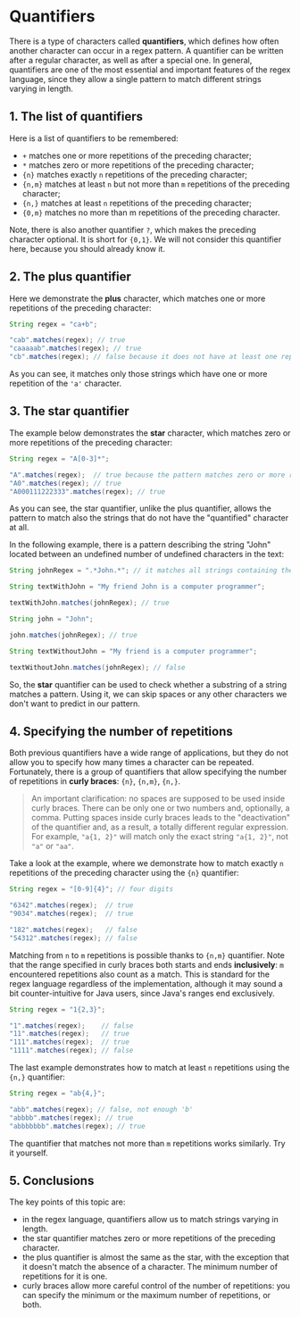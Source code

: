 # Quantifiers

There is a type of characters called **quantifiers**, which defines how often another character can occur in a regex pattern. A quantifier can be written after a regular character, as well as after a special one. In general, quantifiers are one of the most essential and important features of the regex language, since they allow a single pattern to match different strings varying in length. 

## 1. The list of quantifiers

Here is a list of quantifiers to be remembered:

- `+` matches one or more repetitions of the preceding character;
- `*` matches zero or more repetitions of the preceding character;
- `{n}` matches exactly `n` repetitions of the preceding character;
- `{n,m}` matches at least `n` but not more than `m` repetitions of the preceding character;
- `{n,}` matches at least `n` repetitions of the preceding character;
- `{0,m}` matches no more than m repetitions of the preceding character.

Note, there is also another quantifier `?`, which makes the preceding character optional. It is short for `{0,1}`. We will not consider this quantifier here, because you should already know it.

## 2. The plus quantifier

Here we demonstrate the **plus** character, which matches one or more repetitions of the preceding character:

```java
String regex = "ca+b";

"cab".matches(regex); // true
"caaaaab".matches(regex); // true
"cb".matches(regex); // false because it does not have at least one repetition of 'a'
```

As you can see, it matches only those strings which have one or more repetition of the `'a'` character.

## 3. The star quantifier

The example below demonstrates the **star** character, which matches zero or more repetitions of the preceding character:


```java
String regex = "A[0-3]*";

"A".matches(regex);  // true because the pattern matches zero or more repetitions
"A0".matches(regex); // true
"A000111222333".matches(regex); // true
```

As you can see, the star quantifier, unlike the plus quantifier, allows the pattern to match also the strings that do not have the "quantified" character at all.

In the following example, there is a pattern describing the string "John" located between an undefined number of undefined characters in the text:


```java
String johnRegex = ".*John.*"; // it matches all strings containing the substring "John"

String textWithJohn = "My friend John is a computer programmer";

textWithJohn.matches(johnRegex); // true

String john = "John";

john.matches(johnRegex); // true

String textWithoutJohn = "My friend is a computer programmer";

textWithoutJohn.matches(johnRegex); // false
```

So, the **star** quantifier can be used to check whether a substring of a string matches a pattern. Using it, we can skip spaces or any other characters we don't want to predict in our pattern.

## 4. Specifying the number of repetitions

Both previous quantifiers have a wide range of applications, but they do not allow you to specify how many times a character can be repeated. Fortunately, there is a group of quantifiers that allow specifying the number of repetitions in **curly braces**: `{n}`, `{n,m}`, `{n,}`.

> An important clarification: no spaces are supposed to be used inside curly braces. There can be only one or two numbers and, optionally, a comma. Putting spaces inside curly braces leads to the "deactivation" of the quantifier and, as a result, a totally different regular expression. For example, `"a{1, 2}"` will match only the exact string `"a{1, 2}"`, not `"a"` or `"aa"`.

Take a look at the example, where we demonstrate how to match exactly `n` repetitions of the preceding character using the `{n}` quantifier:

```java
String regex = "[0-9]{4}"; // four digits

"6342".matches(regex);  // true
"9034".matches(regex);  // true

"182".matches(regex);   // false
"54312".matches(regex); // false
```

Matching from `n` to `m` repetitions is possible thanks to `{n,m}` quantifier. Note that the range specified in curly braces both starts and ends **inclusively**: `m` encountered repetitions also count as a match. This is standard for the regex language regardless of the implementation, although it may sound a bit counter-intuitive for Java users, since Java's ranges end exclusively.

```java
String regex = "1{2,3}";

"1".matches(regex);    // false
"11".matches(regex);   // true
"111".matches(regex);  // true
"1111".matches(regex); // false
```

The last example demonstrates how to match at least `n` repetitions using the `{n,}` quantifier:


```java
String regex = "ab{4,}";

"abb".matches(regex); // false, not enough 'b'
"abbbb".matches(regex); // true
"abbbbbbb".matches(regex); // true
```

The quantifier that matches not more than `m` repetitions works similarly. Try it yourself.

## 5. Conclusions

The key points of this topic are:

- in the regex language, quantifiers allow us to match strings varying in length.
- the star quantifier matches zero or more repetitions of the preceding character.
- the plus quantifier is almost the same as the star, with the exception that it doesn't match the absence of a character. The minimum number of repetitions for it is one.
- curly braces allow more careful control of the number of repetitions: you can specify the minimum or the maximum number of repetitions, or both.
